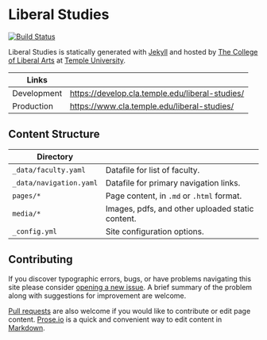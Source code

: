 # Liberal Studies

[![Build Status][travis-img]][travis]

Liberal Studies is statically generated with [Jekyll](https://jekyllrb.com) and hosted by [The College of Liberal Arts](https://liberalarts.temple.edu) at [Temple University](https://temple.edu).

| Links |  |
| --- | --- |
| Development | https://develop.cla.temple.edu/liberal-studies/ |
| Production | https://www.cla.temple.edu/liberal-studies/ |

## Content Structure

| Directory |  |
| --- | --- |
| ````_data/faculty.yaml```` | Datafile for list of faculty. |
| ````_data/navigation.yaml```` | Datafile for primary   navigation links. |
| ````pages/*```` | Page content, in ````.md```` or ````.html```` format. |
| ````media/*```` | Images, pdfs, and other uploaded static content. |
| ````_config.yml```` | Site configuration options. |

## Contributing

If you discover typographic errors, bugs, or have problems navigating this site please consider [opening a new issue][issue]. A brief summary of the problem along with suggestions for improvement are welcome.

[Pull requests][pr] are also welcome if you would like to contribute or edit page content. [Prose.io][prose] is a quick and convenient way to edit content in [Markdown][md].


[travis]: https://travis-ci.org/TULiberalArts/Liberal-Studies
[travis-img]: https://travis-ci.org/TULiberalArts/Liberal-Studies.svg?branch=master
[jekyll]: https://https://jekyllrb.com
[issue]: https://github.com/TULiberalArts/Liberal-Studies/issues
[pr]: https://help.github.com/articles/about-pull-requests/
[prose]: https://prose.io/#TULiberalArts/Liberal-Studies
[md]: http://whatismarkdown.com/
